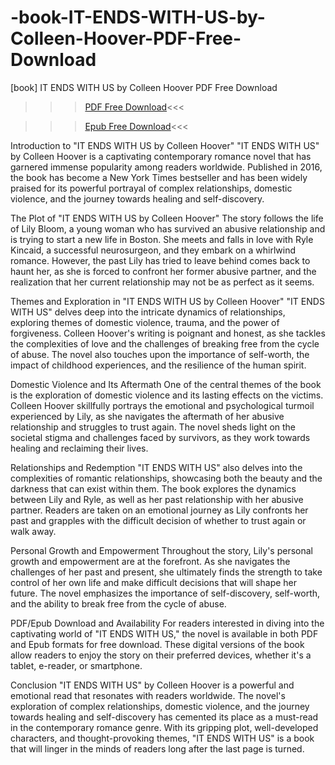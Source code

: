 # -book-IT-ENDS-WITH-US-by-Colleen-Hoover-PDF-Free-Download
[book] IT ENDS WITH US by Colleen Hoover PDF Free Download

>>>[PDF Free Download](https://sites.google.com/view/itendswithusbycolleenhooverpdf/home)<<<

>>>[Epub Free Download](https://sites.google.com/view/itendswithusbycolleenhooverpdf/home)<<<

Introduction to "IT ENDS WITH US by Colleen Hoover" "IT ENDS WITH US" by Colleen Hoover is a captivating contemporary romance novel that has garnered immense popularity among readers worldwide. Published in 2016, the book has become a New York Times bestseller and has been widely praised for its powerful portrayal of complex relationships, domestic violence, and the journey towards healing and self-discovery.

The Plot of "IT ENDS WITH US by Colleen Hoover" The story follows the life of Lily Bloom, a young woman who has survived an abusive relationship and is trying to start a new life in Boston. She meets and falls in love with Ryle Kincaid, a successful neurosurgeon, and they embark on a whirlwind romance. However, the past Lily has tried to leave behind comes back to haunt her, as she is forced to confront her former abusive partner, and the realization that her current relationship may not be as perfect as it seems.

Themes and Exploration in "IT ENDS WITH US by Colleen Hoover" "IT ENDS WITH US" delves deep into the intricate dynamics of relationships, exploring themes of domestic violence, trauma, and the power of forgiveness. Colleen Hoover's writing is poignant and honest, as she tackles the complexities of love and the challenges of breaking free from the cycle of abuse. The novel also touches upon the importance of self-worth, the impact of childhood experiences, and the resilience of the human spirit.

Domestic Violence and Its Aftermath One of the central themes of the book is the exploration of domestic violence and its lasting effects on the victims. Colleen Hoover skillfully portrays the emotional and psychological turmoil experienced by Lily, as she navigates the aftermath of her abusive relationship and struggles to trust again. The novel sheds light on the societal stigma and challenges faced by survivors, as they work towards healing and reclaiming their lives.

Relationships and Redemption "IT ENDS WITH US" also delves into the complexities of romantic relationships, showcasing both the beauty and the darkness that can exist within them. The book explores the dynamics between Lily and Ryle, as well as her past relationship with her abusive partner. Readers are taken on an emotional journey as Lily confronts her past and grapples with the difficult decision of whether to trust again or walk away.

Personal Growth and Empowerment Throughout the story, Lily's personal growth and empowerment are at the forefront. As she navigates the challenges of her past and present, she ultimately finds the strength to take control of her own life and make difficult decisions that will shape her future. The novel emphasizes the importance of self-discovery, self-worth, and the ability to break free from the cycle of abuse.

PDF/Epub Download and Availability For readers interested in diving into the captivating world of "IT ENDS WITH US," the novel is available in both PDF and Epub formats for free download. These digital versions of the book allow readers to enjoy the story on their preferred devices, whether it's a tablet, e-reader, or smartphone.

Conclusion "IT ENDS WITH US" by Colleen Hoover is a powerful and emotional read that resonates with readers worldwide. The novel's exploration of complex relationships, domestic violence, and the journey towards healing and self-discovery has cemented its place as a must-read in the contemporary romance genre. With its gripping plot, well-developed characters, and thought-provoking themes, "IT ENDS WITH US" is a book that will linger in the minds of readers long after the last page is turned.
